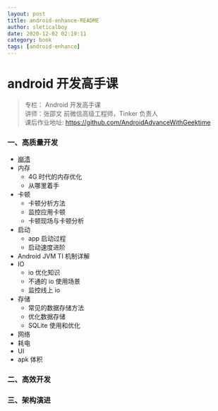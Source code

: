 ```yaml
---
layout: post
title: android-enhance-README
author: sleticalboy
date: 2020-12-02 02:19:11
category: book
tags: [android-enhance]
---
```


# android 开发高手课
> 专栏： Android 开发高手课 <br/>
> 讲师：张邵文 前微信高级工程师，Tinker 负责人 <br/>
> 课后作业地址: https://github.com/AndroidAdvanceWithGeektime

### 一、高质量开发
- [崩溃](01-app-crash.md)
- 内存
  - 4G 时代的内存优化
  - 从哪里着手
- 卡顿
  - 卡顿分析方法
  - 监控应用卡顿
  - 卡顿现场与卡顿分析
- 启动
  - app 启动过程
  - 启动速度进阶
- Android JVM TI 机制详解
- IO
  - io 优化知识
  - 不通的 io 使用场景
  - 监控线上 io
- 存储
  - 常见的数据存储方法
  - 优化数据存储
  - SQLite 使用和优化
- 网络
- 耗电
- UI
- apk 体积

### 二、高效开发
### 三、架构演进
